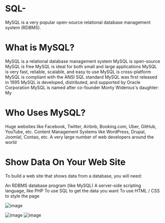 # SQL-
MySQL is a very popular open-source relational database management system (RDBMS).

# What is MySQL?
MySQL is a relational database management system
MySQL is open-source
MySQL is free
MySQL is ideal for both small and large applications
MySQL is very fast, reliable, scalable, and easy to use
MySQL is cross-platform
MySQL is compliant with the ANSI SQL standard
MySQL was first released in 1995
MySQL is developed, distributed, and supported by Oracle Corporation
MySQL is named after co-founder Monty Widenius's daughter: My
# Who Uses MySQL?
Huge websites like Facebook, Twitter, Airbnb, Booking.com, Uber, GitHub, YouTube, etc.
Content Management Systems like WordPress, Drupal, Joomla!, Contao, etc.
A very large number of web developers around the world
# Show Data On Your Web Site
To build a web site that shows data from a database, you will need:

An RDBMS database program (like MySQL)
A server-side scripting language, like PHP
To use SQL to get the data you want
To use HTML / CSS to style the page

![image](https://user-images.githubusercontent.com/18128813/162487465-478684f4-e67c-4b51-9c7d-1c91e8262af8.png)

![image](https://user-images.githubusercontent.com/18128813/162489068-b9d3e6d8-51c9-44db-91b9-1a897914784d.png)
![image](https://user-images.githubusercontent.com/18128813/162489102-d8672224-3dd9-4b13-9d9a-904281996f85.png)

